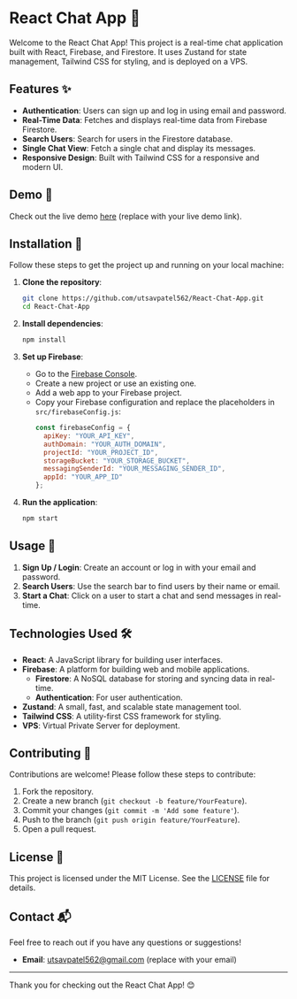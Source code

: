 # React Chat App 💬

Welcome to the React Chat App! This project is a real-time chat application built with React, Firebase, and Firestore. It uses Zustand for state management, Tailwind CSS for styling, and is deployed on a VPS.

## Features ✨

- **Authentication**: Users can sign up and log in using email and password.
- **Real-Time Data**: Fetches and displays real-time data from Firebase Firestore.
- **Search Users**: Search for users in the Firestore database.
- **Single Chat View**: Fetch a single chat and display its messages.
- **Responsive Design**: Built with Tailwind CSS for a responsive and modern UI.

## Demo 🎥

Check out the live demo [here](#) (replace with your live demo link).

## Installation 🔧

Follow these steps to get the project up and running on your local machine:

1. **Clone the repository**:
    ```bash
    git clone https://github.com/utsavpatel562/React-Chat-App.git
    cd React-Chat-App
    ```

2. **Install dependencies**:
    ```bash
    npm install
    ```

3. **Set up Firebase**:
    - Go to the [Firebase Console](https://console.firebase.google.com/).
    - Create a new project or use an existing one.
    - Add a web app to your Firebase project.
    - Copy your Firebase configuration and replace the placeholders in `src/firebaseConfig.js`:
        ```javascript
        const firebaseConfig = {
          apiKey: "YOUR_API_KEY",
          authDomain: "YOUR_AUTH_DOMAIN",
          projectId: "YOUR_PROJECT_ID",
          storageBucket: "YOUR_STORAGE_BUCKET",
          messagingSenderId: "YOUR_MESSAGING_SENDER_ID",
          appId: "YOUR_APP_ID"
        };
        ```

4. **Run the application**:
    ```bash
    npm start
    ```

## Usage 📖

1. **Sign Up / Login**: Create an account or log in with your email and password.
2. **Search Users**: Use the search bar to find users by their name or email.
3. **Start a Chat**: Click on a user to start a chat and send messages in real-time.

## Technologies Used 🛠️

- **React**: A JavaScript library for building user interfaces.
- **Firebase**: A platform for building web and mobile applications.
    - **Firestore**: A NoSQL database for storing and syncing data in real-time.
    - **Authentication**: For user authentication.
- **Zustand**: A small, fast, and scalable state management tool.
- **Tailwind CSS**: A utility-first CSS framework for styling.
- **VPS**: Virtual Private Server for deployment.

## Contributing 🤝

Contributions are welcome! Please follow these steps to contribute:

1. Fork the repository.
2. Create a new branch (`git checkout -b feature/YourFeature`).
3. Commit your changes (`git commit -m 'Add some feature'`).
4. Push to the branch (`git push origin feature/YourFeature`).
5. Open a pull request.

## License 📄

This project is licensed under the MIT License. See the [LICENSE](LICENSE) file for details.

## Contact 📬

Feel free to reach out if you have any questions or suggestions!

- **Email**: utsavpatel562@gmail.com (replace with your email)

---

Thank you for checking out the React Chat App! 😊
